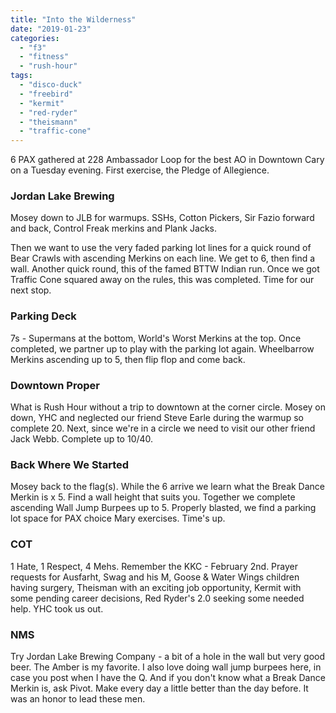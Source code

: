 ```yaml
---
title: "Into the Wilderness"
date: "2019-01-23"
categories: 
  - "f3"
  - "fitness"
  - "rush-hour"
tags: 
  - "disco-duck"
  - "freebird"
  - "kermit"
  - "red-ryder"
  - "theismann"
  - "traffic-cone"
---
```


6 PAX gathered at 228 Ambassador Loop for the best AO in Downtown Cary on a Tuesday evening. First exercise, the Pledge of Allegience.

### Jordan Lake Brewing

Mosey down to JLB for warmups. SSHs, Cotton Pickers, Sir Fazio forward and back, Control Freak merkins and Plank Jacks.

Then we want to use the very faded parking lot lines for a quick round of Bear Crawls with ascending Merkins on each line. We get to 6, then find a wall. Another quick round, this of the famed BTTW Indian run. Once we got Traffic Cone squared away on the rules, this was completed. Time for our next stop.

### Parking Deck

7s - Supermans at the bottom, World's Worst Merkins at the top. Once completed, we partner up to play with the parking lot again. Wheelbarrow Merkins ascending up to 5, then flip flop and come back.

### Downtown Proper

What is Rush Hour without a trip to downtown at the corner circle. Mosey on down, YHC and neglected our friend Steve Earle during the warmup so complete 20. Next, since we're in a circle we need to visit our other friend Jack Webb. Complete up to 10/40.

### Back Where We Started

Mosey back to the flag(s). While the 6 arrive we learn what the Break Dance Merkin is x 5. Find a wall height that suits you. Together we complete ascending Wall Jump Burpees up to 5. Properly blasted, we find a parking lot space for PAX choice Mary exercises. Time's up.

### COT

1 Hate, 1 Respect, 4 Mehs. Remember the KKC - February 2nd. Prayer requests for Ausfarht, Swag and his M, Goose & Water Wings children having surgery, Theisman with an exciting job opportunity, Kermit with some pending career decisions, Red Ryder's 2.0 seeking some needed help. YHC took us out.

### NMS

Try Jordan Lake Brewing Company - a bit of a hole in the wall but very good beer. The Amber is my favorite. I also love doing wall jump burpees here, in case you post when I have the Q. And if you don't know what a Break Dance Merkin is, ask Pivot. Make every day a little better than the day before. It was an honor to lead these men.
